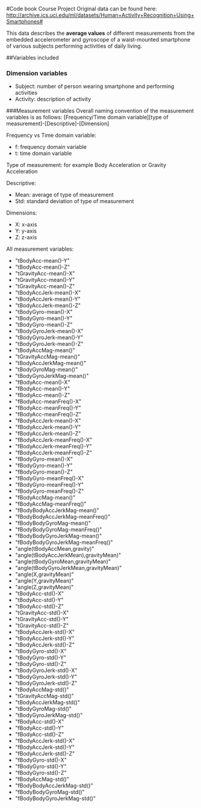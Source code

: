 #Code book Course Project
Original data can be found here: http://archive.ics.uci.edu/ml/datasets/Human+Activity+Recognition+Using+Smartphones#

This data describes the **average values** of different measurements from the embedded accelerometer and gyroscope of a waist-mounted smartphone of various subjects performing activities of daily living.

##Variables included
### Dimension variables

- Subject: number of person wearing smartphone and performing activities                           
- Activity: description of activity                            

###Measurement variables
Overall naming convention of the measurement variables is as follows:
[Frequency/Time domain variable][type of measurement]-[Descriptive]-[Dimension]

Frequency vs Time domain variable:
- f: frequency domain variable
- t: time domain variable

Type of measurement: for example Body Acceleration or Gravity Acceleration

Descriptive:
- Mean: average of type of measurement
- Std: standard deviation of type of measurement

Dimensions:
- X: x-axis
- Y: y-axis
- Z: z-axis

All measurement variables:
 - "tBodyAcc-mean()-Y"                    
 - "tBodyAcc-mean()-Z"                   
 - "tGravityAcc-mean()-X"                 
 - "tGravityAcc-mean()-Y"                
 - "tGravityAcc-mean()-Z"                 
 - "tBodyAccJerk-mean()-X"               
 - "tBodyAccJerk-mean()-Y"                
 - "tBodyAccJerk-mean()-Z"               
 - "tBodyGyro-mean()-X"                   
 - "tBodyGyro-mean()-Y"                  
 - "tBodyGyro-mean()-Z"                   
 - "tBodyGyroJerk-mean()-X"              
 - "tBodyGyroJerk-mean()-Y"               
 - "tBodyGyroJerk-mean()-Z"              
 - "tBodyAccMag-mean()"                   
 - "tGravityAccMag-mean()"               
 - "tBodyAccJerkMag-mean()"               
 - "tBodyGyroMag-mean()"                 
 - "tBodyGyroJerkMag-mean()"              
 - "fBodyAcc-mean()-X"                   
 - "fBodyAcc-mean()-Y"                    
 - "fBodyAcc-mean()-Z"                   
 - "fBodyAcc-meanFreq()-X"                
 - "fBodyAcc-meanFreq()-Y"               
 - "fBodyAcc-meanFreq()-Z"                
 - "fBodyAccJerk-mean()-X"               
 - "fBodyAccJerk-mean()-Y"                
 - "fBodyAccJerk-mean()-Z"               
 - "fBodyAccJerk-meanFreq()-X"            
 - "fBodyAccJerk-meanFreq()-Y"           
 - "fBodyAccJerk-meanFreq()-Z"            
 - "fBodyGyro-mean()-X"                  
 - "fBodyGyro-mean()-Y"                   
 - "fBodyGyro-mean()-Z"                  
 - "fBodyGyro-meanFreq()-X"               
 - "fBodyGyro-meanFreq()-Y"              
 - "fBodyGyro-meanFreq()-Z"               
 - "fBodyAccMag-mean()"                  
 - "fBodyAccMag-meanFreq()"               
 - "fBodyBodyAccJerkMag-mean()"          
 - "fBodyBodyAccJerkMag-meanFreq()"       
 - "fBodyBodyGyroMag-mean()"             
 - "fBodyBodyGyroMag-meanFreq()"          
 - "fBodyBodyGyroJerkMag-mean()"         
 - "fBodyBodyGyroJerkMag-meanFreq()"      
 - "angle(tBodyAccMean,gravity)"         
 - "angle(tBodyAccJerkMean),gravityMean)"  
 - "angle(tBodyGyroMean,gravityMean)"    
 - "angle(tBodyGyroJerkMean,gravityMean)" 
 - "angle(X,gravityMean)"                
 - "angle(Y,gravityMean)"                 
 - "angle(Z,gravityMean)"                
 - "tBodyAcc-std()-X"                     
 - "tBodyAcc-std()-Y"                    
 - "tBodyAcc-std()-Z"                     
 - "tGravityAcc-std()-X"                 
 - "tGravityAcc-std()-Y"                  
 - "tGravityAcc-std()-Z"                 
 - "tBodyAccJerk-std()-X"                 
 - "tBodyAccJerk-std()-Y"                
 - "tBodyAccJerk-std()-Z"                 
 - "tBodyGyro-std()-X"                   
 - "tBodyGyro-std()-Y"                    
 - "tBodyGyro-std()-Z"                   
 - "tBodyGyroJerk-std()-X"                
 - "tBodyGyroJerk-std()-Y"               
 - "tBodyGyroJerk-std()-Z"                
 - "tBodyAccMag-std()"                   
 - "tGravityAccMag-std()"                 
 - "tBodyAccJerkMag-std()"               
 - "tBodyGyroMag-std()"                   
 - "tBodyGyroJerkMag-std()"              
 - "fBodyAcc-std()-X"                     
 - "fBodyAcc-std()-Y"                    
 - "fBodyAcc-std()-Z"                     
 - "fBodyAccJerk-std()-X"                
 - "fBodyAccJerk-std()-Y"                 
 - "fBodyAccJerk-std()-Z"                
 - "fBodyGyro-std()-X"                    
 - "fBodyGyro-std()-Y"                   
 - "fBodyGyro-std()-Z"                    
 - "fBodyAccMag-std()"                   
 - "fBodyBodyAccJerkMag-std()"            
 - "fBodyBodyGyroMag-std()"              
-  "fBodyBodyGyroJerkMag-std()"